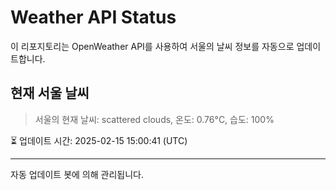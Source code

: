 
# Weather API Status

이 리포지토리는 OpenWeather API를 사용하여 서울의 날씨 정보를 자동으로 업데이트합니다.

## 현재 서울 날씨
> 서울의 현재 날씨: scattered clouds, 온도: 0.76°C, 습도: 100%

⏳ 업데이트 시간: 2025-02-15 15:00:41 (UTC)

---
자동 업데이트 봇에 의해 관리됩니다.
